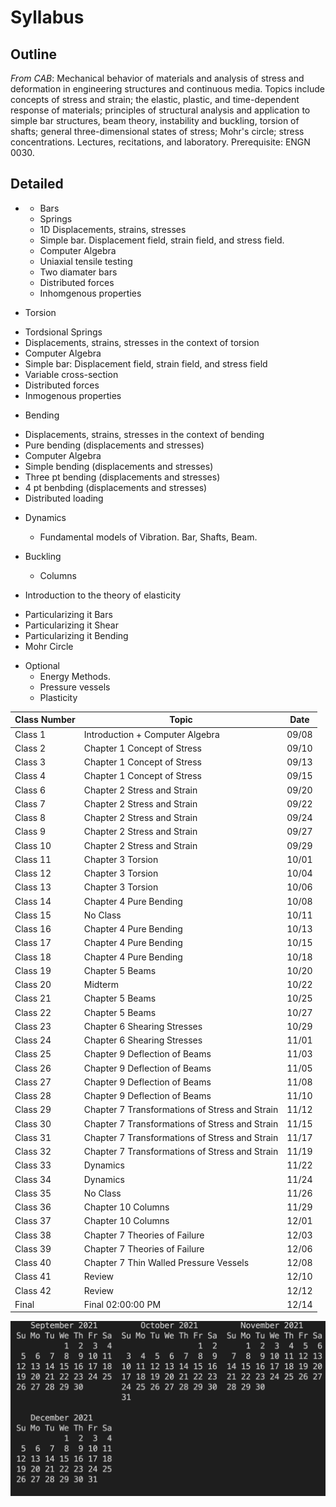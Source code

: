 # Syllabus 

## Outline 

_From CAB_: Mechanical behavior of materials and analysis of stress and deformation in engineering structures and continuous media. Topics include concepts of stress and strain; the elastic, plastic, and time-dependent response of materials; principles of structural analysis and application to simple bar structures, beam theory, instability and buckling, torsion of shafts; general three-dimensional states of stress; Mohr's circle; stress concentrations. Lectures, recitations, and laboratory. Prerequisite: ENGN 0030.



## Detailed

* * Bars
  - Springs
  - 1D Displacements, strains, stresses
  - Simple bar. Displacement field, strain field, and stress field.
  - Computer Algebra
  - Uniaxial tensile testing
  - Two diamater bars
  - Distributed forces
  - Inhomgenous properties

*  Torsion
  - Tordsional Springs
  -  Displacements, strains, stresses in the context of torsion
  - Computer Algebra
  - Simple bar: Displacement field, strain field, and stress field
  - Variable cross-section
  - Distributed forces
  - Inmogenous properties

*  Bending

  -  Displacements, strains, stresses in the context of bending
  - Pure bending (displacements and stresses)
  -  Computer Algebra
  - Simple bending (displacements and stresses)
  - Three pt bending (displacements and stresses)
  - 4 pt benbding (displacements and stresses)
  - Distributed loading

* Dynamics
    - Fundamental models of Vibration. Bar, Shafts, Beam.


*  Buckling
   - Columns

* Introduction to the theory of elasticity
 - Particularizing it   Bars
 - Particularizing it Shear
 - Particularizing it Bending
 - Mohr Circle
 
* Optional
    - Energy Methods.
    - Pressure vessels
    - Plasticity




| Class Number | Topic                                          | Date  |
|--------------|------------------------------------------------|-------|
| Class 1      | Introduction + Computer Algebra                | 09/08 |
| Class 2      | Chapter 1 Concept of Stress                    | 09/10 |
| Class 3      | Chapter 1 Concept of Stress                    | 09/13 |
| Class 4      | Chapter 1 Concept of Stress                    | 09/15 |
| Class 6      | Chapter 2 Stress and Strain                    | 09/20 |
| Class 7      | Chapter 2 Stress and Strain                    | 09/22 |
| Class 8      | Chapter 2 Stress and Strain                    | 09/24 |
| Class 9      | Chapter 2 Stress and Strain                    | 09/27 |
| Class 10     | Chapter 2 Stress and Strain                    | 09/29 |
| Class 11     | Chapter  3 Torsion                             | 10/01 |
| Class 12     | Chapter  3 Torsion                             | 10/04 |
| Class 13     | Chapter  3 Torsion                             | 10/06 |
| Class 14     | Chapter 4 Pure Bending                         | 10/08 |
| Class 15     | No Class                                       | 10/11 |
| Class 16     | Chapter 4 Pure Bending                         | 10/13 |
| Class 17     | Chapter 4 Pure Bending                         | 10/15 |
| Class 18     | Chapter 4 Pure Bending                         | 10/18 |
| Class 19     | Chapter 5 Beams                                | 10/20 |
| Class 20     | Midterm                                        | 10/22 |
| Class 21     | Chapter 5 Beams                                | 10/25 |
| Class 22     | Chapter 5 Beams                                | 10/27 |
| Class 23     | Chapter 6 Shearing Stresses                    | 10/29 |
| Class 24     | Chapter 6 Shearing Stresses                    | 11/01 |
| Class 25     | Chapter 9 Deflection of Beams                  | 11/03 |
| Class 26     | Chapter 9 Deflection of Beams                  | 11/05 |
| Class 27     | Chapter 9 Deflection of Beams                  | 11/08 |
| Class 28     | Chapter 9 Deflection of Beams                  | 11/10 |
| Class 29     | Chapter 7 Transformations of Stress and Strain | 11/12 |
| Class 30     | Chapter 7 Transformations of Stress and Strain | 11/15 |
| Class 31     | Chapter 7 Transformations of Stress and Strain | 11/17 |
| Class 32     | Chapter 7 Transformations of Stress and Strain | 11/19 |
| Class 33     | Dynamics                                       | 11/22 |
| Class 34     | Dynamics                                       | 11/24 |
| Class 35     | No Class                                       | 11/26 |
| Class 36     | Chapter 10 Columns                             | 11/29 |
| Class 37     | Chapter 10 Columns                             | 12/01 |
| Class 38     | Chapter 7 Theories of Failure                  | 12/03 |
| Class 39     | Chapter 7 Theories of Failure                  | 12/06 |
| Class 40     | Chapter 7 Thin Walled Pressure Vessels         | 12/08 |
| Class 41     | Review                                         | 12/10 |
| Class 42     | Review                                         | 12/12 |
| Final        | Final 02:00:00 PM                              | 12/14 |

![](2021-09-05-21-09-04.png)
